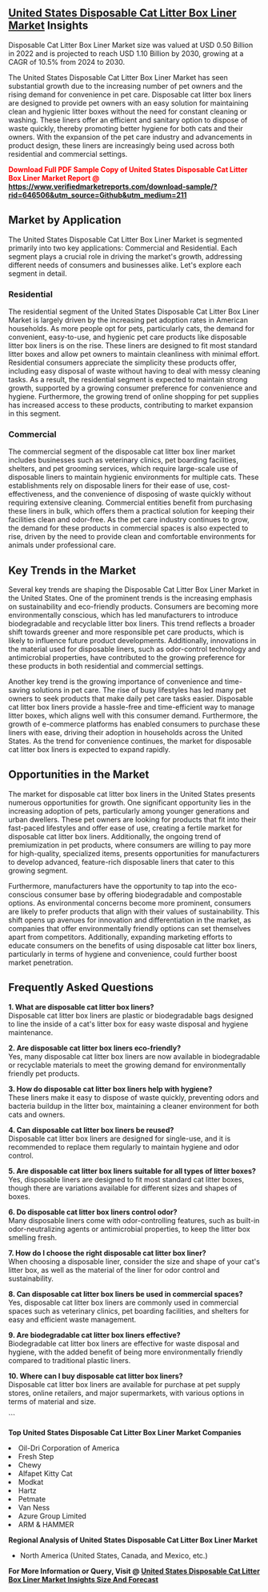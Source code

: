 <h2><a href="https://www.verifiedmarketreports.com/download-sample/?rid=646506&amp;utm_source=Github&amp;utm_medium=211" target="_blank">United States Disposable Cat Litter Box Liner Market</a> Insights</h2><p>Disposable Cat Litter Box Liner Market size was valued at USD 0.50 Billion in 2022 and is projected to reach USD 1.10 Billion by 2030, growing at a CAGR of 10.5% from 2024 to 2030.</p><p><p>The United States Disposable Cat Litter Box Liner Market has seen substantial growth due to the increasing number of pet owners and the rising demand for convenience in pet care. Disposable cat litter box liners are designed to provide pet owners with an easy solution for maintaining clean and hygienic litter boxes without the need for constant cleaning or washing. These liners offer an efficient and sanitary option to dispose of waste quickly, thereby promoting better hygiene for both cats and their owners. With the expansion of the pet care industry and advancements in product design, these liners are increasingly being used across both residential and commercial settings. <strong><p><span class=""><span style="color: #ff0000;"><strong>Download Full PDF Sample Copy of United States Disposable Cat Litter Box Liner Market Report</strong> @ </span><a href="https://www.verifiedmarketreports.com/download-sample/?rid=646506&amp;utm_source=Github&amp;utm_medium=211" target="_blank">https://www.verifiedmarketreports.com/download-sample/?rid=646506&amp;utm_source=Github&amp;utm_medium=211</a></span></p></strong></p><h2>Market by Application</h2><p>The United States Disposable Cat Litter Box Liner Market is segmented primarily into two key applications: Commercial and Residential. Each segment plays a crucial role in driving the market's growth, addressing different needs of consumers and businesses alike. Let's explore each segment in detail.</p><h3>Residential</h3><p>The residential segment of the United States Disposable Cat Litter Box Liner Market is largely driven by the increasing pet adoption rates in American households. As more people opt for pets, particularly cats, the demand for convenient, easy-to-use, and hygienic pet care products like disposable litter box liners is on the rise. These liners are designed to fit most standard litter boxes and allow pet owners to maintain cleanliness with minimal effort. Residential consumers appreciate the simplicity these products offer, including easy disposal of waste without having to deal with messy cleaning tasks. As a result, the residential segment is expected to maintain strong growth, supported by a growing consumer preference for convenience and hygiene. Furthermore, the growing trend of online shopping for pet supplies has increased access to these products, contributing to market expansion in this segment.</p><h3>Commercial</h3><p>The commercial segment of the disposable cat litter box liner market includes businesses such as veterinary clinics, pet boarding facilities, shelters, and pet grooming services, which require large-scale use of disposable liners to maintain hygienic environments for multiple cats. These establishments rely on disposable liners for their ease of use, cost-effectiveness, and the convenience of disposing of waste quickly without requiring extensive cleaning. Commercial entities benefit from purchasing these liners in bulk, which offers them a practical solution for keeping their facilities clean and odor-free. As the pet care industry continues to grow, the demand for these products in commercial spaces is also expected to rise, driven by the need to provide clean and comfortable environments for animals under professional care.</p><h2>Key Trends in the Market</h2><p>Several key trends are shaping the Disposable Cat Litter Box Liner Market in the United States. One of the prominent trends is the increasing emphasis on sustainability and eco-friendly products. Consumers are becoming more environmentally conscious, which has led manufacturers to introduce biodegradable and recyclable litter box liners. This trend reflects a broader shift towards greener and more responsible pet care products, which is likely to influence future product developments. Additionally, innovations in the material used for disposable liners, such as odor-control technology and antimicrobial properties, have contributed to the growing preference for these products in both residential and commercial settings.</p><p>Another key trend is the growing importance of convenience and time-saving solutions in pet care. The rise of busy lifestyles has led many pet owners to seek products that make daily pet care tasks easier. Disposable cat litter box liners provide a hassle-free and time-efficient way to manage litter boxes, which aligns well with this consumer demand. Furthermore, the growth of e-commerce platforms has enabled consumers to purchase these liners with ease, driving their adoption in households across the United States. As the trend for convenience continues, the market for disposable cat litter box liners is expected to expand rapidly.</p><h2>Opportunities in the Market</h2><p>The market for disposable cat litter box liners in the United States presents numerous opportunities for growth. One significant opportunity lies in the increasing adoption of pets, particularly among younger generations and urban dwellers. These pet owners are looking for products that fit into their fast-paced lifestyles and offer ease of use, creating a fertile market for disposable cat litter box liners. Additionally, the ongoing trend of premiumization in pet products, where consumers are willing to pay more for high-quality, specialized items, presents opportunities for manufacturers to develop advanced, feature-rich disposable liners that cater to this growing segment.</p><p>Furthermore, manufacturers have the opportunity to tap into the eco-conscious consumer base by offering biodegradable and compostable options. As environmental concerns become more prominent, consumers are likely to prefer products that align with their values of sustainability. This shift opens up avenues for innovation and differentiation in the market, as companies that offer environmentally friendly options can set themselves apart from competitors. Additionally, expanding marketing efforts to educate consumers on the benefits of using disposable cat litter box liners, particularly in terms of hygiene and convenience, could further boost market penetration.</p><h2>Frequently Asked Questions</h2><p><strong>1. What are disposable cat litter box liners?</strong><br>Disposable cat litter box liners are plastic or biodegradable bags designed to line the inside of a cat's litter box for easy waste disposal and hygiene maintenance.</p><p><strong>2. Are disposable cat litter box liners eco-friendly?</strong><br>Yes, many disposable cat litter box liners are now available in biodegradable or recyclable materials to meet the growing demand for environmentally friendly pet products.</p><p><strong>3. How do disposable cat litter box liners help with hygiene?</strong><br>These liners make it easy to dispose of waste quickly, preventing odors and bacteria buildup in the litter box, maintaining a cleaner environment for both cats and owners.</p><p><strong>4. Can disposable cat litter box liners be reused?</strong><br>Disposable cat litter box liners are designed for single-use, and it is recommended to replace them regularly to maintain hygiene and odor control.</p><p><strong>5. Are disposable cat litter box liners suitable for all types of litter boxes?</strong><br>Yes, disposable liners are designed to fit most standard cat litter boxes, though there are variations available for different sizes and shapes of boxes.</p><p><strong>6. Do disposable cat litter box liners control odor?</strong><br>Many disposable liners come with odor-controlling features, such as built-in odor-neutralizing agents or antimicrobial properties, to keep the litter box smelling fresh.</p><p><strong>7. How do I choose the right disposable cat litter box liner?</strong><br>When choosing a disposable liner, consider the size and shape of your cat's litter box, as well as the material of the liner for odor control and sustainability.</p><p><strong>8. Can disposable cat litter box liners be used in commercial spaces?</strong><br>Yes, disposable cat litter box liners are commonly used in commercial spaces such as veterinary clinics, pet boarding facilities, and shelters for easy and efficient waste management.</p><p><strong>9. Are biodegradable cat litter box liners effective?</strong><br>Biodegradable cat litter box liners are effective for waste disposal and hygiene, with the added benefit of being more environmentally friendly compared to traditional plastic liners.</p><p><strong>10. Where can I buy disposable cat litter box liners?</strong><br>Disposable cat litter box liners are available for purchase at pet supply stores, online retailers, and major supermarkets, with various options in terms of material and size.</p>```</p><p><strong>Top United States Disposable Cat Litter Box Liner Market Companies</strong></p><div data-test-id=""><p><li>Oil-Dri Corporation of America</li><li> Fresh Step</li><li> Chewy</li><li> Alfapet Kitty Cat</li><li> Modkat</li><li> Hartz</li><li> Petmate</li><li> Van Ness</li><li> Azure Group Limited</li><li> ARM & HAMMER</li></p><div><strong>Regional Analysis of&nbsp;United States Disposable Cat Litter Box Liner Market</strong></div><ul><li dir="ltr"><p dir="ltr">North America&nbsp;(United States, Canada, and Mexico, etc.)</p></li></ul><p><strong>For More Information or Query, Visit @&nbsp;</strong><strong><a href="https://www.verifiedmarketreports.com/product/disposable-cat-litter-box-liner-market/?utm_source=Github&amp;utm_medium=211" target="_blank">United States Disposable Cat Litter Box Liner Market Insights Size And Forecast</a></strong></p></div>
